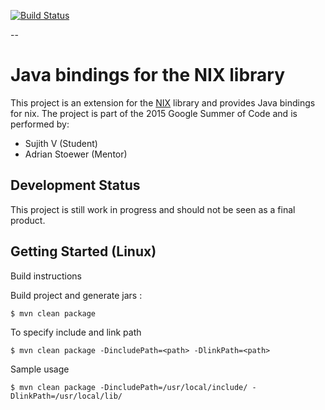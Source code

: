 [![Build Status](https://travis-ci.org/G-Node/nix-java.svg?branch=master)](https://travis-ci.org/G-Node/nix-java)

--

Java bindings for the NIX library
================================

This project is an extension for the [NIX](https://github.com/G-Node/nix) library and provides Java bindings for nix.
The project is part of the 2015 Google Summer of Code and is performed by:

* Sujith V (Student)
* Adrian Stoewer (Mentor)

Development Status
------------------

This project is still work in progress and should not be seen as a final product.

Getting Started (Linux)
-----------------------

Build instructions

Build project and generate jars :

```
$ mvn clean package
```

To specify include and link path
```
$ mvn clean package -DincludePath=<path> -DlinkPath=<path>
```

Sample usage
```
$ mvn clean package -DincludePath=/usr/local/include/ -DlinkPath=/usr/local/lib/
```
